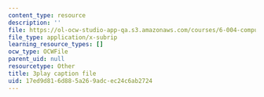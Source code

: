 ```yaml
---
content_type: resource
description: ''
file: https://ol-ocw-studio-app-qa.s3.amazonaws.com/courses/6-004-computation-structures-spring-2017/17ed9d816d885a269adcec24c6ab2724_oi1Jb-dGsWU.vtt
file_type: application/x-subrip
learning_resource_types: []
ocw_type: OCWFile
parent_uid: null
resourcetype: Other
title: 3play caption file
uid: 17ed9d81-6d88-5a26-9adc-ec24c6ab2724
---
```

